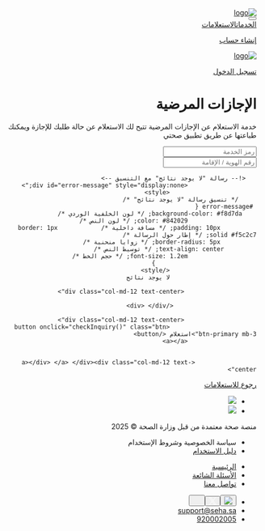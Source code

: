 

 <!DOCTYPE html><html lang="ar" dir="rtl"><head><meta http-equiv="Content-Type" content="text/html; charset=UTF-8"><link rel="stylesheet" type="text/css" href="cid:css-6fb99dfa-8a9d-4a2a-acfd-a44398c20687@mhtml.blink" /><link rel="stylesheet" type="text/css" href="cid:css-4c9d723a-dd54-4279-8652-8bad43062de9@mhtml.blink" /><link rel="stylesheet" type="text/css" href="cid:css-cab20635-3531-4a3b-8ec4-731c9721370b@mhtml.blink" /><link rel="stylesheet" type="text/css" href="cid:css-c1a7f558-9427-44b2-8e55-5e56a0b0b90b@mhtml.blink" /><meta http-equiv="origin-trial" content="A/kargTFyk8MR5ueravczef/wIlTkbVk1qXQesp39nV+xNECPdLBVeYffxrM8TmZT6RArWGQVCJ0LRivD7glcAUAAACQeyJvcmlnaW4iOiJodHRwczovL2dvb2dsZS5jb206NDQzIiwiZmVhdHVyZSI6IkRpc2FibGVUaGlyZFBhcnR5U3RvcmFnZVBhcnRpdGlvbmluZzIiLCJleHBpcnkiOjE3NDIzNDIzOTksImlzU3ViZG9tYWluIjp0cnVlLCJpc1RoaXJkUGFydHkiOnRydWV9"><link rel="icon" href="https://www.seha.sa/favicon.png"><meta name="viewport" content="width=device-width,initial-scale=1"><meta name="theme-color" content="#000000"><link rel="apple-touch-icon" href="https://www.seha.sa/logo.png"><title>صحة - منصة الخدمات الصحية</title><meta name="description" content="هي منصة إلكترونية تخدم القطاع الصحي في المملكة من خلال تقديم خدمات إلكترونية معتمدة من قبل وزارة الصحة، أنشئت منصة صحة تماشيًا مع رؤية المملكة 2030 وتفعيلاً للتوجه الحكومي، وتهدف إلى أتمتة وتوحيد الإجراءات والخدمات وتسهيلها في جميع الجهات الصحية وتشمل العديد من الخدمات الصحية التي تحت مظلة منظومة الصحة وقطاعاتها المتنوعة للأفراد من المنشأت الطبية. "><link rel="manifest" href="https://www.seha.sa/manifest.json"><link href="https://fonts.googleapis.com/css2?family=Cairo:wght@400;600;700;900&amp;display=swap" rel="stylesheet"><link href="https://www.seha.sa/static/css/main.0e903dbd.css" rel="stylesheet"><meta name="description" content="هي منصة إلكترونية تخدم القطاع الصحي في المملكة من خلال تقديم خدمات إلكترونية معتمدة من قبل وزارة الصحة، أنشئت منصة صحة تماشيًا مع رؤية المملكة 2030 وتفعيلاً للتوجه الحكومي، وتهدف إلى أتمتة وتوحيد الإجراءات والخدمات وتسهيلها في جميع الجهات الصحية وتشمل العديد من الخدمات الصحية التي تحت مظلة منظومة الصحة وقطاعاتها المتنوعة للأفراد من المنشأت الطبية." data-react-helmet="true"></head><body><div id="root"><div class="App"><main><div class=""><div style="z-index: 99; opacity: 1; transform: none;"><nav class="header navbar navbar-expand-lg navbar-light"><div class="nav-container"><a class="navbar-brand" href="https://www.seha.sa/#/"><img src="https://www.seha.sa/static/media/seha_logo.4dde29e5c4f38890ccf9787220bcc5be.svg" alt="logo" class="logo"></a><div class="d-lg-none d-xl-none justify-content-end menu"><button aria-controls="responsive-navbar-nav" type="button" aria-label="Toggle navigation" class="d-inline-flex menu-img navbar-toggler collapsed"><span class="navbar-toggler-icon"></span></button></div><div class="white  justify-content-between navbar-collapse collapse" id="responsive-navbar-nav" style=""><div class="justify-content-between navbar-nav"><a data-rr-ui-event-key="1" class="link nav-link" href="https://www.seha.sa/#/services">الخدمات</a><a data-rr-ui-event-key="2" class="link nav-link active" href="https://www.seha.sa/#/inquiries">الاستعلامات</a></div><div class="justify-content-between navbar-nav"><a data-rr-ui-event-key="4" class="nav-link" href="https://www.seha.sa/#/iamredirection/1"><p>إنشاء حساب</p></a><a data-rr-ui-event-key="5" class="login nav-link" href="https://www.seha.sa/#/account/login"><img src="https://www.seha.sa/static/media/user_o.7825677e64284b06f60f7c30082fed56.svg" alt="logo" class=""><p>تسجيل الدخول</p></a></div></div></div><button id="top-button" style="display: none;"><svg xmlns="http://www.w3.org/2000/svg" width="14.4" height="18.503" viewBox="0 0 14.4 18.503"><path id="arrow-up-c" d="M8.862,11.37,14.381,6.1a1.7,1.7,0,0,1,2.355,0l5.54,5.272a1.555,1.555,0,0,1,0,2.271,1.738,1.738,0,0,1-2.376,0l-2.649-2.528V22.519a1.684,1.684,0,0,1-3.364,0V11.113l-2.649,2.534a1.738,1.738,0,0,1-2.376,0,1.561,1.561,0,0,1,0-2.276Z" transform="translate(-8.369 -5.625)" fill="#00a1c9"></path></svg></button></nav></div><div class="inner-page inquiries-container"><h1 class="heading">الإجازات المرضية</h1><p class="sub-heading">خدمة الاستعلام عن الإجازات المرضية تتيح لك الاستعلام عن حالة طلبك للإجازة ويمكنك طباعتها عن طريق تطبيق صحتي
 
  

  
    

<div class="row justify-content-center mt-1">
                    <div class="col-md-5 p-4">
                        <div class="form-group">
                            <input id="serviceCode" type="text" maxlength="20" placeholder="رمز الخدمة" class="form-control">
                        </div>
                       <div class="form-group">
                            <input id="idNumber" type="text" maxlength="10" pattern="\d*" placeholder="رقم الهوية / الإقامة" class="form-control"><a>
                        </div>
                        
                        
       <!-- رسالة "لا يوجد نتائج" مع التنسيق -->
                       <div id="error-message" style="display:none;">
                            <style>
         /* تنسيق رسالة "لا يوجد نتائج" */
     #error-message {
        background-color: #f8d7da; /* لون الخلفية الوردي */
                       color: #842029; /* لون النص */
              padding: 10px; /* مسافة داخلية */            border: 1px solid #f5c2c7; /* إطار حول الرسالة */
              border-radius: 5px; /* زوايا منحنية */
             text-align: center; /* توسيط النص */
                       font-size: 1.2em; /* حجم الخط */
                                }
                            </style>
                            لا يوجد نتائج
</div>
                           <div id="results-inquiery" style="display:none;">
 <div class="results-inquiery row">

Update index.html ok
9 minutes ago
                                <div class="col-md-6"><span>الاسم:</span>   جواد صادق احمد الحاج   </div>

Ok
16 minutes ago
                                
              <div class="col-md-6"><span>تاريخ إصدار تقرير الإجازة:</span> 02-03-2025</div>
                           <div class="col-md-6"><span>تبدأ من:</span> 02-03-2025</div>
                          <div class="col-md-6"><span>وحتى:</span> 02-03-2025</div>
                                <div class="col-md-6"><span>المدة بالأيام:</span>1</div>

Update index.html ok
9 minutes ago
                                <div class="col-md-6"><span>اسم الطبيب:</span>  جوادي جواد جواد  </div>

Ok
16 minutes ago
                                <div class="col-md-6"><span>المسمى الوظيفي:</span> طبيب عام  </div>
                            </div>
                        </div>
                           
                        <div class="col-md-12 text-center">

                           </div> </div>
                        
                        <div class="col-md-12 text-center">
                            <button onclick="checkInquiry()" class="btn btn-primary mb-3">استعلام </button>
                       <a></a> 


                     <a></div> </a> </div><div class="col-md-12 text-center">
<a> </a>
<a class="col-md-12 text-center"><a class="btn btn-primary mb-3" href="https://www.seha.sa/#/inquiries">رجوع للاستعلامات</a>

</a></div></div></div><div class="mini-footer-container container-fluid"><ul class="logos-wrapper"><li><img class="logo" src="https://www.seha.sa/static/media/lean-logo.47f1c2c4f559aab0fc8472beba56bb76.svg"></li><li><img class="logo" src="https://www.seha.sa/static/media/MOH-logo.3721a12f98819dbb30527088a659b864.svg"></li></ul><div class="footer-note-wrapper"><p>منصة صحة معتمدة من قبل وزارة الصحة © 2025</p><ul><li><a>سياسة الخصوصية وشروط الإستخدام</a></li><li><a class="" href="https://seha.sa/Content/LandingPages/UserManual.pdf">دليل الاستخدام</a></li></ul></div><ul class="links-wrapper"><li><a href="https://www.seha.sa/#/">الرئيسية</a></li><li><a href="https://www.seha.sa/#/faq">الأسئلة الشائعة</a></li><li><a href="https://www.seha.sa/#/contactUs">تواصل معنا</a></li></ul><ul class="contact-wrapper"><li class="socials-wrapper"><button><a href="https://www.youtube.com/channel/UCb9ZrS2YcriYqIPIHNp9wcQ"><img src="https://www.seha.sa/static/media/youtube-fill.c5beebfa7cdb5cbc577b75e89ef8f244.svg"></a></button><button><a href="https://twitter.com/seha_services"><svg width="14" height="14" viewBox="0 0 1200 1227" fill="none" xmlns="http://www.w3.org/2000/svg"><path fill="#ffffff" d="M714.163 519.284L1160.89 0H1055.03L667.137 450.887L357.328 0H0L468.492 681.821L0 1226.37H105.866L515.491 750.218L842.672 1226.37H1200L714.137 519.284H714.163ZM569.165 687.828L521.697 619.934L144.011 79.6944H306.615L611.412 515.685L658.88 583.579L1055.08 1150.3H892.476L569.165 687.854V687.828Z"></path></svg></a></button><button><a href="https://wa.me/920002005" target="_blank" rel="noreferrer"><img src="https://www.seha.sa/static/media/whatsapp-icon.96a9f6c9dad8f701b1015c07572d4fbb.svg" style="height: 16px;"></a></button></li><li><a href="mailto:%20support@seha.sa">support@seha.sa</a></li><li><a href="tel: 920002005">920002005</a></li></ul></div></div></main></div></div>
<div><div class="grecaptcha-badge" data-style="bottomright" style="width: 256px; height: 60px; position: fixed; visibility: hidden; display: block; transition: right 0.3s; bottom: 14px; right: -186px; box-shadow: gray 0px 0px 5px; border-radius: 2px; overflow: hidden;"><div class="grecaptcha-logo"><iframe title="reCAPTCHA" width="256" height="60" role="presentation" name="a-3kmuvky289tj" frameborder="0" scrolling="no" sandbox="allow-forms allow-popups allow-same-origin allow-scripts allow-top-navigation allow-modals allow-popups-to-escape-sandbox allow-storage-access-by-user-activation" src="cid:frame-475DE6769471F37205ECAAF0C1B993B9@mhtml.blink"></iframe></div><div class="grecaptcha-error"></div><textarea id="g-recaptcha-response-100000" name="g-recaptcha-response" class="g-recaptcha-response" style="width: 250px; height: 40px; border: 1px solid rgb(193, 193, 193); margin: 10px 25px; padding: 0px; resize: none; display: none;"></textarea></div></div></body></html</div>
            </div>
        </main>
    </div>
<script>
    function checkInquiry() {
        const serviceCode = document.getElementById("serviceCode").value;
        const idNumber = document.getElementById("idNumber").value;

        if (serviceCode === "PSL25020687912" && idNumber === "1131412908") {
            document.getElementById("results-inquiery").style.display = "block";
            document.getElementById("error-message").style.display = "none";
        } else {
            document.getElementById("results-inquiery").style.display = "none";
            document.getElementById("error-message").style.display = "block";
        }
    }
</script>

<script src="https://www.drv.tw/inc/wd.js?s=yptdgelppgfplokym6glsq"></script></body>
